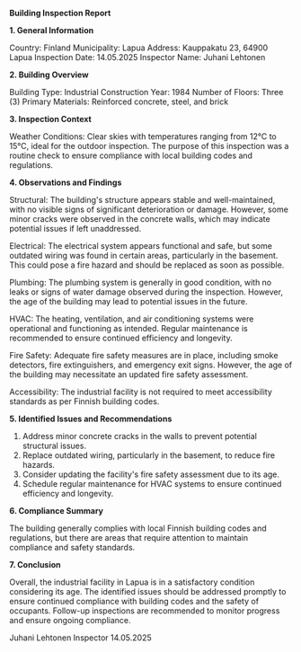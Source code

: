  **Building Inspection Report**

**1. General Information**

Country: Finland
Municipality: Lapua
Address: Kauppakatu 23, 64900 Lapua
Inspection Date: 14.05.2025
Inspector Name: Juhani Lehtonen

**2. Building Overview**

Building Type: Industrial
Construction Year: 1984
Number of Floors: Three (3)
Primary Materials: Reinforced concrete, steel, and brick

**3. Inspection Context**

Weather Conditions: Clear skies with temperatures ranging from 12°C to 15°C, ideal for the outdoor inspection. The purpose of this inspection was a routine check to ensure compliance with local building codes and regulations.

**4. Observations and Findings**

Structural: The building's structure appears stable and well-maintained, with no visible signs of significant deterioration or damage. However, some minor cracks were observed in the concrete walls, which may indicate potential issues if left unaddressed.

Electrical: The electrical system appears functional and safe, but some outdated wiring was found in certain areas, particularly in the basement. This could pose a fire hazard and should be replaced as soon as possible.

Plumbing: The plumbing system is generally in good condition, with no leaks or signs of water damage observed during the inspection. However, the age of the building may lead to potential issues in the future.

HVAC: The heating, ventilation, and air conditioning systems were operational and functioning as intended. Regular maintenance is recommended to ensure continued efficiency and longevity.

Fire Safety: Adequate fire safety measures are in place, including smoke detectors, fire extinguishers, and emergency exit signs. However, the age of the building may necessitate an updated fire safety assessment.

Accessibility: The industrial facility is not required to meet accessibility standards as per Finnish building codes.

**5. Identified Issues and Recommendations**

1. Address minor concrete cracks in the walls to prevent potential structural issues.
2. Replace outdated wiring, particularly in the basement, to reduce fire hazards.
3. Consider updating the facility's fire safety assessment due to its age.
4. Schedule regular maintenance for HVAC systems to ensure continued efficiency and longevity.

**6. Compliance Summary**

The building generally complies with local Finnish building codes and regulations, but there are areas that require attention to maintain compliance and safety standards.

**7. Conclusion**

Overall, the industrial facility in Lapua is in a satisfactory condition considering its age. The identified issues should be addressed promptly to ensure continued compliance with building codes and the safety of occupants. Follow-up inspections are recommended to monitor progress and ensure ongoing compliance.

Juhani Lehtonen
Inspector
14.05.2025